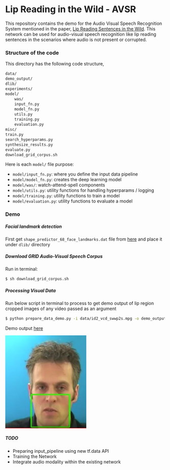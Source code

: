 # Lip Reading in the Wild - AVSR


This repository contains the demo for the Audio Visual Speech Recognition System mentioned in the paper, [Lip Reading Sentences in the Wild](https://arxiv.org/abs/1611.05358). This network can be used for audio-visual speech recognition like lip reading sentences in the scenarios where audio is not present or corrupted.

### Structure of the code

This directory has the following code structure,

```
data/
demo_output/
dlib/
experiments/
model/
	was/
    input_fn.py
    model_fn.py
    utils.py
    training.py
    evaluation.py
misc/
train.py
search_hyperparams.py
synthesize_results.py
evaluate.py
download_grid_corpus.sh
```

Here is each ```model/``` file purpose:

- ```model/input_fn.py```: where you define the input data pipeline
- ```model/model_fn.py```: creates the deep learning model
- ```model/was/```: watch-attend-spell components
- ```model/utils.py```: utility functions for handling hyperparams / logging
- ```model/training.py```: utility functions to train a model
- ```model/evaluation.py```: utility functions to evaluate a model

### Demo

##### Facial landmark detection

First get ```shape_predictor_68_face_landmarks.dat``` file from [here](https://osdn.net/projects/sfnet_dclib/downloads/dlib/v18.10/shape_predictor_68_face_landmarks.dat.bz2/) and place it under ```dlib/``` directory

##### Download GRID Audio-Visual Speech Corpus

Run in terminal:

``` bash
$ sh download_grid_corpus.sh
```


##### Processing Visual Data

Run below script in terminal to process to get demo output of lip region cropped images of any video passed as an argument

``` bash
$ python prepare_data_demo.py -i data/id2_vcd_swwp2s.mpg -o demo_output/
```
Demo output [here](https://drive.google.com/drive/folders/1vON0G6a0X5a0JK017EQJwY9yzkkxenes)

![](img/ex2.JPG)

##### TODO

- Preparing input_pipeline using new tf.data API
- Training the Network
- Integrate audio modality within the existing network
